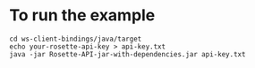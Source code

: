 To run the example
==================

    cd ws-client-bindings/java/target
    echo your-rosette-api-key > api-key.txt
    java -jar Rosette-API-jar-with-dependencies.jar api-key.txt

